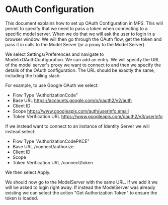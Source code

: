 # OAuth Configuration

This document explains how to set up OAuth Configuration in MPS. This will permit to specify that we need to pass a token when connecting to a specific model server. When we do that we will ask the user to login in a browser window. We will then go through the OAuth flow, get the token and pass it in calls to the Model Server (or a proxy to the Model Server).

We select Settings/Preferences and navigate to ModelixOAuthConfiguration. We can add an entry. We will specify the URL of the model server's proxy we want to connect to and then we specify the details of the OAuth configuration. The URL should be exactly the same, including the trailing slash.

For example, to use Google OAuth we select: 

* Flow Type "AuthorizationCode"
* Base URL https://accounts.google.com/o/oauth2/v2/auth
* Client ID <client id of your application>
* Scope https://www.googleapis.com/auth/userinfo.email
* Token Verification URL https://www.googleapis.com/oauth2/v3/userinfo

If we instead want to connect to an instance of Identity Server we will instead select:

* Flow Type "AuthorizationCodePKCE"
* Base URL <base url of our identity server>/connect/authorize
* Client ID <client id of your application>
* Scope <any scope we want to use>
* Token Verification URL <base url of our identity server>/connect/token	

We then select Apply.

We should now go to the ModelServer with the same URL. If we add it we will be asked to login right away. If instead the ModelServer was already existing we can select the action "Get Authorization Token" to ensure the token is loaded.
